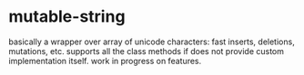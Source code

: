 # mutable-string

basically a wrapper over array of unicode characters: fast inserts, deletions, mutations, etc. supports all the <str> class methods if does not provide custom implementation itself. work in progress on features.
